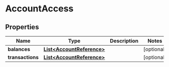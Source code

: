 
# AccountAccess

## Properties
Name | Type | Description | Notes
------------ | ------------- | ------------- | -------------
**balances** | [**List&lt;AccountReference&gt;**](AccountReference.md) |  |  [optional]
**transactions** | [**List&lt;AccountReference&gt;**](AccountReference.md) |  |  [optional]




